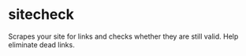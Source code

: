 # sitecheck
Scrapes your site for links and checks whether they are still valid. Help eliminate dead links.
